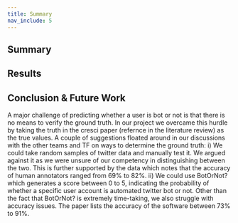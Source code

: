 ```yaml
---
title: Summary
nav_include: 5
---
```


## Summary

## Results

## Conclusion & Future Work 
A major challenge of predicting whether a user is bot or not is that there is no means to verify the ground truth. In our project we overcame this hurdle by taking the truth in the cresci paper (refernce in the literature review) as the true values. A couple of suggestions floated around in our discussions with the other teams and TF on ways to determine the ground truth: 
i)	We could take random samples of twitter data and manually test it. We argued against it as we were unsure of our competency in distinguishing between the two. This is further supported by the data which notes that the accuracy of human annotators ranged from 69% to 82%. 
ii)	We could use BotOrNot? which generates a score between 0 to 5, indicating the probability of whether a specific user account is automated twitter bot or not. Other than the fact that BotOrNot? is extremely time-taking, we also struggle with accuracy issues. The paper lists the accuracy of the software between 73% to 91%. 
